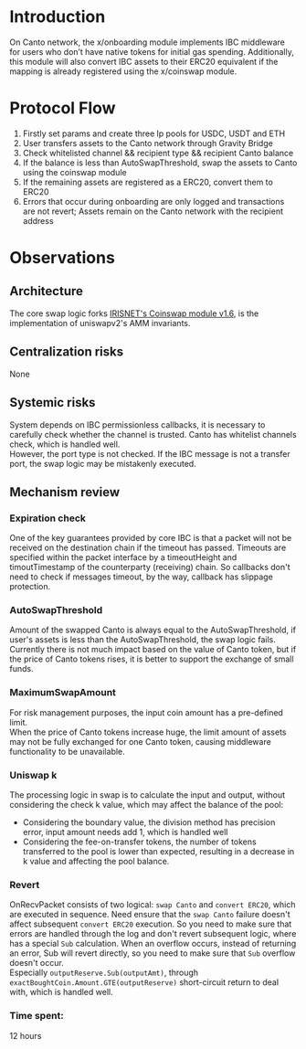 # Introduction

On Canto network, the x/onboarding module implements IBC middleware for users who don’t have native tokens for initial gas spending. Additionally, this module will also convert IBC assets to their ERC20 equivalent if the mapping is already registered using the x/coinswap module.

# Protocol Flow

1. Firstly set params and create three lp pools for USDC, USDT and ETH
2. User transfers assets to the Canto network through Gravity Bridge
3. Check whitelisted channel && recipient type && recipient Canto balance
4. If the balance is less than AutoSwapThreshold, swap the assets to Canto using the coinswap module
5. If the remaining assets are registered as a ERC20, convert them to ERC20
6. Errors that occur during onboarding are only logged and transactions are not revert; Assets remain on the Canto network with the recipient address

# Observations

## Architecture

The core swap logic forks [IRISNET's Coinswap module v1.6](https://github.com/irisnet/irismod/tree/v1.6.0/modules/coinswap), is the implementation of uniswapv2's AMM invariants.

## Centralization risks

None

## Systemic risks

System depends on IBC permissionless callbacks, it is necessary to carefully check whether the channel is trusted. Canto has whitelist channels check, which is handled well.   
However, the port type is not checked. If the IBC message is not a transfer port, the swap logic may be mistakenly executed.

## Mechanism review

### Expiration check

One of the key guarantees provided by core IBC is that a packet will not be received on the destination chain if the timeout has passed. Timeouts are specified within the packet interface by a timeoutHeight and timoutTimestamp of the counterparty (receiving) chain. So callbacks don't need to check if messages timeout, by the way, callback has slippage protection.

### AutoSwapThreshold

Amount of the swapped Canto is always equal to the AutoSwapThreshold, if user's assets is less than the AutoSwapThreshold, the swap logic fails.
Currently there is not much impact based on the value of Canto token, but if the price of Canto tokens rises, it is better to support the exchange of small funds.  

### MaximumSwapAmount

For risk management purposes, the input coin amount has a pre-defined limit.    
When the price of Canto tokens increase huge, the limit amount of assets may not be fully exchanged for one
Canto token, causing middleware functionality to be unavailable.   

### Uniswap k

The processing logic in swap is to calculate the input and output, without considering the check k value, which may affect the balance of the pool:
- Considering the boundary value, the division method has precision error, input amount needs add 1, which is handled well
- Considering the fee-on-transfer tokens, the number of tokens transferred to the pool is lower than expected, resulting in a decrease in k value and affecting the pool balance.  

### Revert

OnRecvPacket consists of two logical: `swap Canto` and `convert ERC20`, which are executed in sequence. Need ensure that the `swap Canto` failure doesn't affect subsequent `convert ERC20` execution.
So you need to make sure that errors are handled through the log and don't revert subsequent logic, where has a special `Sub` calculation.
When an overflow occurs, instead of returning an error, Sub will revert directly, so you need to make sure that `Sub` overflow doesn't occur.  
Especially `outputReserve.Sub(outputAmt)`, through `exactBoughtCoin.Amount.GTE(outputReserve)` short-circuit return to deal with, which is handled well.   


### Time spent:
12 hours